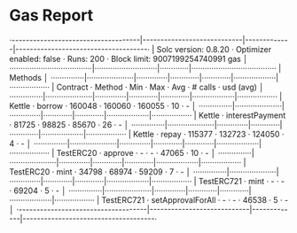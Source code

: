 # Gas Report

·------------------------------------|----------------------------|-------------|-------------------------------------·
|        Solc version: 0.8.20        ·  Optimizer enabled: false  ·  Runs: 200  ·  Block limit: 9007199254740991 gas  │
·····································|····························|·············|······································
|  Methods                                                                                                            │
···············|·····················|··············|·············|·············|···················|··················
|  Contract    ·  Method             ·  Min         ·  Max        ·  Avg        ·  # calls          ·  usd (avg)      │
···············|·····················|··············|·············|·············|···················|··················
|  Kettle      ·  borrow             ·      160048  ·     160060  ·     160055  ·               10  ·              -  │
···············|·····················|··············|·············|·············|···················|··················
|  Kettle      ·  interestPayment    ·       81725  ·      98825  ·      85670  ·               26  ·              -  │
···············|·····················|··············|·············|·············|···················|··················
|  Kettle      ·  repay              ·      115377  ·     132723  ·     124050  ·                4  ·              -  │
···············|·····················|··············|·············|·············|···················|··················
|  TestERC20   ·  approve            ·           -  ·          -  ·      47065  ·               10  ·              -  │
···············|·····················|··············|·············|·············|···················|··················
|  TestERC20   ·  mint               ·       34798  ·      68974  ·      59209  ·                7  ·              -  │
···············|·····················|··············|·············|·············|···················|··················
|  TestERC721  ·  mint               ·           -  ·          -  ·      69204  ·                5  ·              -  │
···············|·····················|··············|·············|·············|···················|··················
|  TestERC721  ·  setApprovalForAll  ·           -  ·          -  ·      46538  ·                5  ·              -  │
·------------------------------------|----------------------------|-------------|-------------------------------------·
